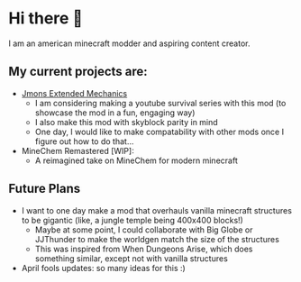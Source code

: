 # Hi there 👋
I am an american minecraft modder and aspiring content creator.

## My current projects are:
 - [Jmons Extended Mechanics](https://github.com/JmonJoshMC/JmonExtendedMechanics)
   - I am considering making a youtube survival series with this mod (to showcase the mod in a fun, engaging way)
   - I also make this mod with skyblock parity in mind
   - One day, I would like to make compatability with other mods once I figure out how to do that...
- MineChem Remastered [WIP]:
   - A reimagined take on MineChem for modern minecraft
## Future Plans
 - I want to one day make a mod that overhauls vanilla minecraft structures to be gigantic (like, a jungle temple being 400x400 blocks!)
   - Maybe at some point, I could collaborate with Big Globe or JJThunder to make the worldgen match the size of the structures
   - This was inspired from When Dungeons Arise, which does something similar, except not with vanilla structures
 - April fools updates: so many ideas for this :)
